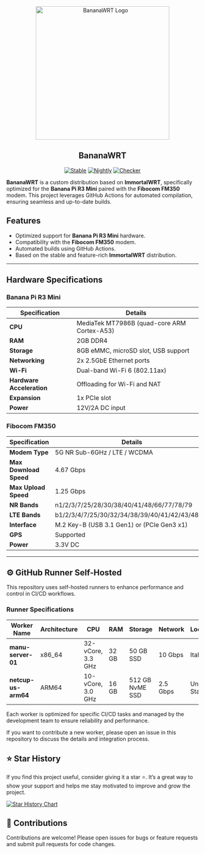 <div align="center">
  <img src="https://cdn.superkali.me/1113423827479274/bananawrt-logo.png" alt="BananaWRT Logo" width="350px" height="auto">
  <h2>BananaWRT</h2>
  
  [![Stable](https://img.shields.io/github/actions/workflow/status/SuperKali/BananaWRT/immortalwrt-builder-stable.yml?label=Stable&style=for-the-badge&logo=github)](https://github.com/SuperKali/BananaWRT/actions/workflows/immortalwrt-builder-stable.yml)
  [![Nightly](https://img.shields.io/github/actions/workflow/status/SuperKali/BananaWRT/immortalwrt-builder-nightly.yml?label=Nightly&style=for-the-badge&logo=github)](https://github.com/SuperKali/BananaWRT/actions/workflows/immortalwrt-builder-nightly.yml)
  [![Checker](https://img.shields.io/github/actions/workflow/status/SuperKali/BananaWRT/immortalwrt-checker.yml?label=Checker&style=for-the-badge&logo=github)](https://github.com/SuperKali/BananaWRT/actions/workflows/immortalwrt-checker.yml)
  
</div>


**BananaWRT** is a custom distribution based on **ImmortalWRT**, specifically optimized for the **Banana Pi R3 Mini** paired with the **Fibocom FM350** modem. This project leverages GitHub Actions for automated compilation, ensuring seamless and up-to-date builds.

## Features

- Optimized support for **Banana Pi R3 Mini** hardware.
- Compatibility with the **Fibocom FM350** modem.
- Automated builds using GitHub Actions.
- Based on the stable and feature-rich **ImmortalWRT** distribution.

---

## Hardware Specifications

### Banana Pi R3 Mini
| Specification                | Details                                     |
|------------------------------|---------------------------------------------|
| **CPU**                      | MediaTek MT7986B (quad-core ARM Cortex-A53) |
| **RAM**                      | 2GB DDR4                                    |
| **Storage**                  | 8GB eMMC, microSD slot, USB support         |
| **Networking**               | 2x 2.5GbE Ethernet ports                    |
| **Wi-Fi**                    | Dual-band Wi-Fi 6 (802.11ax)                |
| **Hardware Acceleration**    | Offloading for Wi-Fi and NAT                |
| **Expansion**                | 1x PCIe slot                                |
| **Power**                    | 12V/2A DC input                             |

### Fibocom FM350

| Specification                | Details                                       |
|------------------------------|-----------------------------------------------|
| **Modem Type**               | 5G NR Sub-6GHz / LTE / WCDMA                  |
| **Max Download Speed**       | 4.67 Gbps                                     |
| **Max Upload Speed**         | 1.25 Gbps                                     |
| **NR Bands**                 | n1/2/3/7/25/28/30/38/40/41/48/66/77/78/79     |
| **LTE Bands**                | b1/2/3/4/7/25/30/32/34/38/39/40/41/42/43/48/66|
| **Interface**                | M.2 Key-B (USB 3.1 Gen1) or (PCIe Gen3 x1)    |
| **GPS**                      | Supported                                     |
| **Power**                    | 3.3V DC                                       |

---

## ⚙️ GitHub Runner Self-Hosted

This repository uses self-hosted runners to enhance performance and control in CI/CD workflows.

### Runner Specifications

| Worker Name         | Architecture | CPU                | RAM   | Storage         | Network          | Location      |
| ------------------  | ------------ | ------------------ | ----- | --------------- | ---------------- | ------------- |
| **manu-server-01**  | x86\_64      | 32-vCore, 3.3 GHz  | 32 GB | 50 GB SSD       | 10 Gbps          | Italy         |
| **netcup-us-arm64** | ARM64        | 10-vCore, 3.0 GHz  | 16 GB | 512 GB NvME SSD | 2.5 Gbps         | United States |

Each worker is optimized for specific CI/CD tasks and managed by the development team to ensure reliability and performance.

If you want to contribute a new worker, please open an issue in this repository to discuss the details and integration process.

## ⭐ Star History

If you find this project useful, consider giving it a star ⭐. It’s a great way to show your support and helps me stay motivated to improve and grow the project.

[![Star History Chart](https://api.star-history.com/svg?repos=SuperKali/BananaWRT&type=Date)](https://star-history.com/#SuperKali/BananaWRT&Date)


## 🔧 Contributions

Contributions are welcome! Please open issues for bugs or feature requests and submit pull requests for code changes.


